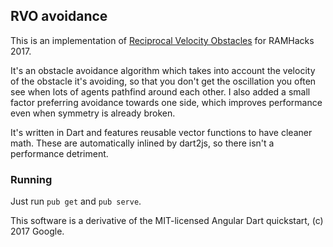 ## RVO avoidance

This is an implementation of [Reciprocal Velocity Obstacles](http://gamma.cs.unc.edu/RVO/icra2008.pdf) for RAMHacks 2017.

It's an obstacle avoidance algorithm which takes into account the velocity of the obstacle it's avoiding, so that you don't get the oscillation you often see when lots of agents pathfind around each other.  I also added a small factor preferring avoidance towards one side, which improves performance even when symmetry is already broken.

It's written in Dart and features reusable vector functions to have cleaner math.  These are automatically inlined by dart2js, so there isn't a performance detriment.

### Running

Just run `pub get` and `pub serve`.

This software is a derivative of the MIT-licensed Angular Dart quickstart, (c) 2017 Google.
